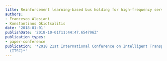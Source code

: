 ```yaml
---
title: Reinforcement learning-based bus holding for high-frequency services
authors:
- Francesco Alesiani
- Konstantinos Gkiotsalitis
date: '2018-01-01'
publishDate: '2018-10-01T11:44:47.654796Z'
publication_types:
- paper-conference
publication: '*2018 21st International Conference on Intelligent Transportation Systems
  (ITSC)*'
---
```

